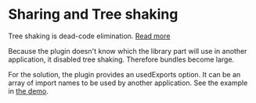 # Sharing and Tree shaking

Tree shaking is dead-code elimination. [Read more](https://webpack.js.org/guides/tree-shaking/)

Because the plugin doesn't know which the library part will use in another application, it disabled tree shaking. Therefore bundles become large.

For the solution, the plugin provides an usedExports option. It can be an array of import names to be used by another application. See the example in [the demo](https://github.com/IKatsuba/shared-library-plugin-demo/blob/master/apps/code-of-conduct/extra-webpack.config.js).
